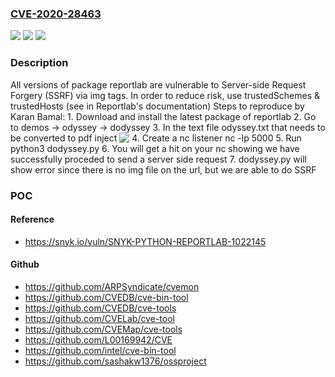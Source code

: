 ### [CVE-2020-28463](https://cve.mitre.org/cgi-bin/cvename.cgi?name=CVE-2020-28463)
![](https://img.shields.io/static/v1?label=Product&message=reportlab&color=blue)
![](https://img.shields.io/static/v1?label=Version&message=%3E%3D%200%20&color=brighgreen)
![](https://img.shields.io/static/v1?label=Vulnerability&message=Server-side%20Request%20Forgery%20(SSRF)&color=brighgreen)

### Description

All versions of package reportlab are vulnerable to Server-side Request Forgery (SSRF) via img tags. In order to reduce risk, use trustedSchemes & trustedHosts (see in Reportlab's documentation) Steps to reproduce by Karan Bamal: 1. Download and install the latest package of reportlab 2. Go to demos -> odyssey -> dodyssey 3. In the text file odyssey.txt that needs to be converted to pdf inject <img src="http://127.0.0.1:5000" valign="top"/> 4. Create a nc listener nc -lp 5000 5. Run python3 dodyssey.py 6. You will get a hit on your nc showing we have successfully proceded to send a server side request 7. dodyssey.py will show error since there is no img file on the url, but we are able to do SSRF

### POC

#### Reference
- https://snyk.io/vuln/SNYK-PYTHON-REPORTLAB-1022145

#### Github
- https://github.com/ARPSyndicate/cvemon
- https://github.com/CVEDB/cve-bin-tool
- https://github.com/CVEDB/cve-tools
- https://github.com/CVELab/cve-tool
- https://github.com/CVEMap/cve-tools
- https://github.com/L00169942/CVE
- https://github.com/intel/cve-bin-tool
- https://github.com/sashakw1376/ossproject

